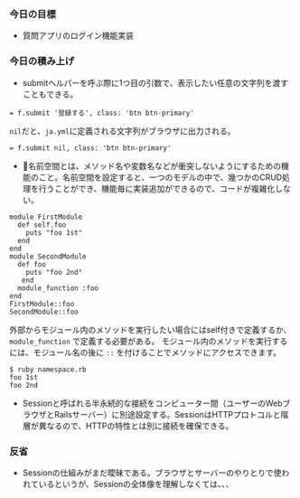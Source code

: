 ### 今日の目標
- 質問アプリのログイン機能実装

### 今日の積み上げ
- submitヘルパーを呼ぶ際に1つ目の引数で、表示したい任意の文字列を渡すこともできる。
```
= f.submit '登録する', class: 'btn btn-primary'
```
`nil`だと、`ja.yml`に定義される文字列がブラウザに出力される。
```
= f.submit nil, class: 'btn btn-primary'
```

- 名前空間とは、メソッド名や変数名などが衝突しないようにするための機能のこと。名前空間を設定すると、一つのモデルの中で、幾つかのCRUD処理を行うことができ、機能毎に実装追加ができるので、コードが複雑化しない。
```
module FirstModule
  def self.foo
    puts "foo 1st"
  end
end
module SecondModule
  def foo
    puts "foo 2nd"
   end
  module_function :foo
end
FirstModule::foo
SecondModule::foo
```
外部からモジュール内のメソッドを実行したい場合にはself付きで定義するか、`module_function` で定義する必要がある。
モジュール内のメソッドを実行するには、モジュール名の後に `::` を付けることでメソッドにアクセスできます。
```
$ ruby namespace.rb
foo 1st
foo 2nd
```

- Sessionと呼ばれる半永続的な接続をコンピューター間（ユーザーのWebブラウザとRailsサーバー）に別途設定する。SessionはHTTPプロトコルと階層が異なるので、HTTPの特性とは別に接続を確保できる。

### 反省
- Sessionの仕組みがまだ曖昧である。ブラウザとサーバーのやりとりで使われているというが、Sessionの全体像を理解しなくては、、、